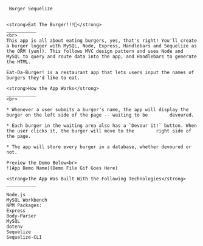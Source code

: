 
     Burger Sequelize


    <strong>Eat The Burger!!!🍔</strong>
    ___________
    <br>
    This app is all about eating burgers, yes, that's right! You'll create a burger logger with MySQL, Node, Express, Handlebars and Sequelize as the ORM (yum!). This follows MVC design pattern and uses Node and MySQL to query and route data into the app, and Handlebars to generate the HTML.

    Eat-Da-Burger! is a restaurant app that lets users input the names of burgers they'd like to eat.

    <strong>How the App Works</strong>
    ___________
    <br>

    * Whenever a user submits a burger's name, the app will display the burger on the left side of the page -- waiting to be        devoured.

    * Each burger in the waiting area also has a `Devour it!` button. When the user clicks it, the burger will move to the        right side of the page.

    * The app will store every burger in a database, whether devoured or not.

    Preview the Demo Below<br>  
    ![App Demo Name](Demo File Gif Goes Here)

    <strong>The App Was Built With the Following Technologies</strong>
    ___________

    Node.js
    MySQL Workbench
    NPM Packages:
    Express
    Body-Parser
    MySQL
    dotenv
    Sequelize
    Sequelize-CLI
